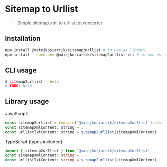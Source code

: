 # Sitemap to Urllist

> Simple sitemap.xml to urllist.txt converter

<!-- toc -->

## Installation

```sh
npm install @matejkosiarcik/sitemap2urllist # to use as library
npm install --save-dev @matejkosiarcik/sitemap2urllist-cli # to use as cli
```

## CLI usage

```sh
$ sitemap2urllist --help
# TODO: help
```

## Library usage

JavaScript:

```js
const sitemap2urllist = require('@matejkosiarcik/sitemap2urllist').sitemap2urllist
const sitemapXmlContent: string = ...
const urllistTxtContent: string = sitemap2urllist(sitemapXmlContent)
```

TypeScript (types included):

```ts
import { sitemap2urllist } from '@matejkosiarcik/sitemap2urllist'
const sitemapXmlContent: string = ...
const urllistTxtContent: string = sitemap2urllist(sitemapXmlContent)
```
